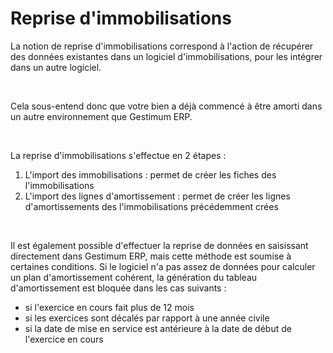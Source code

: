 # Reprise d'immobilisations



La notion de reprise d'immobilisations correspond à l'action de récupérer des données existantes dans un logiciel d'immobilisations, pour les intégrer dans un autre logiciel.


 


Cela sous-entend donc que votre bien a déjà commencé à être amorti dans un autre environnement que Gestimum ERP.


 


La reprise d'immobilisations s'effectue en 2 étapes :


1. L'import des immobilisations : permet de créer les fiches des l'immobilisations
2. L'import des lignes d'amortissement : permet de créer les lignes d'amortissements des l'immobilisations précédemment crées


 


Il est également possible d'effectuer la reprise de données en saisissant directement dans Gestimum ERP, mais cette méthode est soumise à certaines conditions. Si le logiciel n'a pas assez de données pour calculer un plan d'amortissement cohérent, la génération du tableau d'amortissement est bloquée dans les cas suivants :


* si l'exercice en cours fait plus de 12 mois
* si les exercices sont décalés par rapport à une année civile
* si la date de mise en service est antérieure à la date de début de l'exercice en cours


